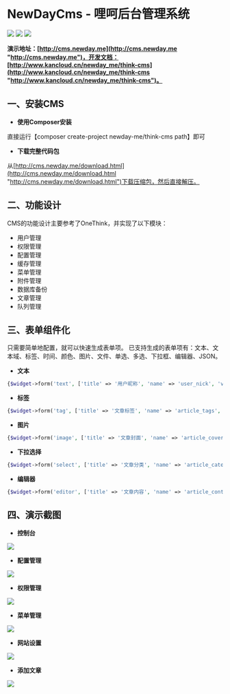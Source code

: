 # NewDayCms - 哩呵后台管理系统

![](https://img.shields.io/github/stars/newday-me/think-cms.svg) ![](https://img.shields.io/github/forks/newday-me/think-cms.svg) ![](https://img.shields.io/github/tag/newday-me/think-cms.svg)

**演示地址：[http://cms.newday.me](http://cms.newday.me "http://cms.newday.me")，开发文档：[http://www.kancloud.cn/newday_me/think-cms](http://www.kancloud.cn/newday_me/think-cms "http://www.kancloud.cn/newday_me/think-cms")。**

## 一、安装CMS

* **使用Composer安装**

直接运行【composer create-project newday-me/think-cms path】即可

*  **下载完整代码包**

从[http://cms.newday.me/download.html](http://cms.newday.me/download.html "http://cms.newday.me/download.html")下载压缩包，然后直接解压。

## 二、功能设计

CMS的功能设计主要参考了OneThink，并实现了以下模块：

* 用户管理
* 权限管理
* 配置管理
* 缓存管理
* 菜单管理
* 附件管理
* 数据库备份
* 文章管理
* 队列管理

## 三、表单组件化

只需要简单地配置，就可以快速生成表单项。
已支持生成的表单项有：文本、文本域、标签、时间、颜色、图片、文件、单选、多选、下拉框、编辑器、JSON。

* **文本**

```php
{$widget->form('text', ['title' => '用户昵称', 'name' => 'user_nick', 'value' => ''])}
```

* **标签**

```php
{$widget->form('tag', ['title' => '文章标签', 'name' => 'article_tags', 'value' => ''])}
```

* **图片**

```php
{$widget->form('image', ['title' => '文章封面', 'name' => 'article_cover', 'value' => ''])}
```

* **下拉选择**

```php
{$widget->form('select', ['title' => '文章分类', 'name' => 'article_cate', 'list' => $cate_list])}
```

* **编辑器**

```php
{$widget->form('editor', ['title' => '文章内容', 'name' => 'article_content', 'value' => ''])}
```

## 四、演示截图

* **控制台**

![](https://raw.githubusercontent.com/newday-me/think-cms/master/public/image/index.png)

* **配置管理**

![](https://raw.githubusercontent.com/newday-me/think-cms/master/public/image/config.png)

* **权限管理**

![](https://raw.githubusercontent.com/newday-me/think-cms/master/public/image/auth.png)

* **菜单管理**

![](https://raw.githubusercontent.com/newday-me/think-cms/master/public/image/menu.png)

* **网站设置**

![](https://raw.githubusercontent.com/newday-me/think-cms/master/public/image/setting.png)

* **添加文章**

![](https://raw.githubusercontent.com/newday-me/think-cms/master/public/image/article.png)